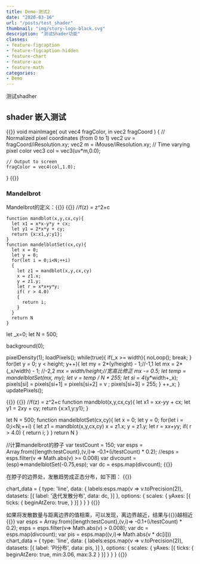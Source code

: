 ```yaml
---
title: Demo-测试2
date: "2020-03-16"
url: "/posts/test_shader"
thumbnail: "img/story-logo-black.svg"
description: "测试Shader功能"
classes:
- feature-figcaption
- feature-figcaption-hidden
- feature-chart
- feature-ace
- feature-math
categories:
- Demo
---
```

测试shadher
<!--more-->


## shader 嵌入测试


{{<shader code-height=210 height=400 hideCode=false >}}
void mainImage( out vec4 fragColor, in vec2 fragCoord )
{
    // Normalized pixel coordinates (from 0 to 1)
    vec2 uv = fragCoord/iResolution.xy;
    vec2 m = iMouse/iResolution.xy;
    // Time varying pixel color
    vec3 col = vec3(uv*m,0.0);

    // Output to screen
    fragColor = vec4(col,1.0);
}
{{</shader >}}

### Mandelbrot
Mandelbrot的定义：{{<math>}}f(z)=z^2+c{{</math>}}
{{<p5js noSetup= true >}}
//f(z) = z^2+c
~~~//隐藏的代码
function mandblot(x,y,cx,cy){
  let x1 = x*x-y*y + cx;
  let y1 = 2*x*y + cy;
  return {x:x1,y:y1};
}
function mandelblotSet(cx,cy){
  let x = 0;
  let y = 0;
  for(let i = 0;i<N;++i)
  {
    let z1 = mandblot(x,y,cx,cy)
    x = z1.x;
    y = z1.y;
    let r = x*x+y*y;
    if( r > 4.0)
    {
      return i;
    }
  }
  return N
}
~~~
let _x=0;
let N = 500;

background(0);

pixelDensity(1);
loadPixels();
while(true){
  if(_x >= width){
    noLoop(); 
    break;
  }
  for(let y = 0; y < height; y++){
    let my = 2*(y/height) - 1;//-1,1
    let mx = 2*(_x/width) - 1; //-2,2
    mx *= width/height;//宽高比修正
    mx -= 0.5;
    let temp = mandelblotSet(mx, my);
    let v = temp / N * 255;
    let si = 4*(y*width+_x);
    pixels[si] = pixels[si+1] = pixels[si+2] = v ;
    pixels[si+3] = 255;
  }
  ++_x;
} 
updatePixels();

{{</p5js>}}
{{<ace readOnly=true allowRunning=true disableFoldButton=true >}}
//f(z) = z^2+c
function mandblot(x,y,cx,cy){
  let x1 = x*x-y*y + cx;
  let y1 = 2*x*y + cy;
  return {x:x1,y:y1};
}

let N = 500;
function mandelblotSet(cx,cy){
  let x = 0;
  let y = 0;
  for(let i = 0;i<N;++i)
  {
    let z1 = mandblot(x,y,cx,cy)
    x = z1.x;
    y = z1.y;
    let r = x*x+y*y;
    if( r > 4.0)
    {
      return i;
    }
  }
  return N
}

//计算mandelbrot的脖子
var testCount = 150;
var esps = Array.from({length:testCount},(v,i)=> -0.1+(i/testCount) * 0.2);
//esps = esps.filter(v => Math.abs(v) >= 0.008)
var divcount = (esp)=>mandelblotSet(-0.75,esp); 
var dc = esps.map(divcount);
{{</ace>}}

在脖子的边界处，发散趋势成正态分布，如下图：
{{<chart code-height=360 height=300 hideCode=false defaultFold=true >}}

chart_data = {
    type: 'line',
    data: {
      labels:esps.map(v => v.toPrecision(2)),       
        datasets: [{
            label: '迭代发散分布',
            data: dc,
        }]
    },
    options: {
        scales: {
            yAxes: [{
                ticks: {
                    beginAtZero: true,
                }
            }]
        }
    }
}
{{</chart>}}

如果将发散数量与距离边界的值相乘，可以发现，离边界越近，结果与{{<math>}}\pi{{</math>}}越相近
{{<chart code-height=360 height=300 hideCode=false defaultFold=true >}}
var esps = Array.from({length:testCount},(v,i)=> -0.1+(i/testCount) * 0.2);
esps = esps.filter(v=> Math.abs(v) > 0.008); 
var dc = esps.map(divcount);
var pis = esps.map((v,i)=> Math.abs(v * dc[i]))
chart_data = {
    type: 'line',
    data: {
      labels:esps.map(v => v.toPrecision(2)),       
        datasets: [{
            label: 'PI分布',
            data: pis,
        }]
    },
    options: {
        scales: {
            yAxes: [{
                ticks: {
                    beginAtZero: true,
                    min:3.06,
                    max:3.2
                }
            }]
        }
    }
}
{{</chart>}}